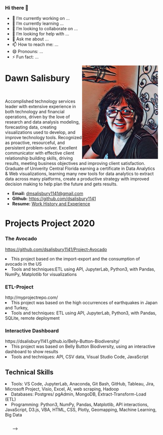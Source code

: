 ### Hi there 👋



- 🔭 I’m currently working on ...
- 🌱 I’m currently learning ...
- 👯 I’m looking to collaborate on ...
- 🤔 I’m looking for help with ...
- 💬 Ask me about ...
- 📫 How to reach me: ...
- 😄 Pronouns: ...
- ⚡ Fun fact: ...

<!DOCTYPE html>
<html lang="en-us">
<head>
  <meta charset="UTF-8">
</head>

<body>
<img img align="right" src="https://github.com/dsalisbury1141/dsalisbury1141/blob/main/avatar.jpg" width="250" alt="current photo">
  <h1>Dawn Salisbury</h1>

  <img align="left|right|middle|top|bottom">

  <p>Accomplished technology services leader with extensive experience in both technology and financial operations, driven by the love of research and data analysis modeling, forecasting data, creating visualizations used to develop, and improve technology tools. Recognized as proactive, resourceful, and persistent problem-solver. Excellent communicator with effective client relationship building skills, driving results, meeting business objectives and improving client satisfaction. Graduate of Univerity Central Florida earning a certificate in Data Analytics & Web visualizations, learning many new tools for data analytics to extract data across many platforms, create a productive strategy with improved decision making to help plan the future and gets results.
</p>
  
  <ul>
    <li><strong>Email:</strong> <a href="#">dmsalisbury1141@gmail.com</a></li>
    <li><strong>Github:</strong> <a href="#">https://github.com/dsalisbury1141</a></li>
  <li><strong>Resume:</strong> <a href="https://docs.google.com/document/d/1hDEv7Sws4b3dcoS3UGpy_E8QpyB3bXhqiMDtimcnUOE/edit?usp=sharing">Work History and Experience</a></li>
  </ul>
  <head>
  
   </head>
   
  
   <h1> Projects Project 2020</h1>
<h3>The Avocado</h3> 

 https://github.com/dsalisbury1141/Project-Avocado
  <li>This project based on the import-export and the consumption of avocado in the US</li>
  <li>Tools and techniques:ETL using API, JupyterLab, Python3, with Pandas, NumPy, Matplotlib for visualizations</h5> 

<h3>ETL-Project</h3> 
 http://myprojectrepo.com/				
 <li>This project was based on the high occurrences of earthquakes in Japan and Turkey,</li>
 <li>Tools and techniques: ETL using API, JupyterLab, Python3, with Pandas, SQLite, remote deployment</li>

<h3>Interactive Dashboard</h3> 
 https://dsalisbury1141.github.io/Belly-Button-Biodiversity/</li>
 <li>This project was based on Belly Button Biodiversity, using an interactive dashboard to show results</li>
 <li>Tools and techniques: API, CSV data, Visual Studio Code, JavaScript</li>


<h2>Technical Skills</h2>
<li>Tools: VS Code, JupyterLab, Anaconda, Git Bash, GitHub, Tableau, Jira, Microsoft Project, Visio, Excel, AI, web scraping, Hadoop</li>
<li>Databases: Postgres/ pgAdmin, MongoDB, Extract-Transform-Load (ETL)</li>
<li>Programming: Python3, NumPy, Pandas, Matplotlib, API interactions, JavaScript, D3.js, VBA, HTML, CSS, Plotly, Geomapping, Machine Learning, Big Data</li>

  <table>
     
   
   
  </table>

  <!-- Bonus link to last class page -->
  
  <ul>
    

</body>

</html>
-->
